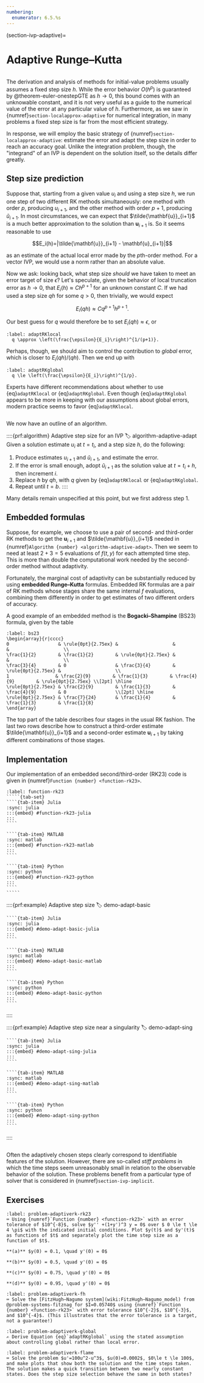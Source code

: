 ```yaml
---
numbering:
  enumerator: 6.5.%s
---
```

(section-ivp-adaptive)=

# Adaptive Runge–Kutta

```{index} Runge–Kutta method
```

The derivation and analysis of methods for initial-value problems usually assumes a fixed step size $h$. While the error behavior $O(h^p)$ is guaranteed by @theorem-euler-onestepGTE as $h\rightarrow 0$, this bound comes with an unknowable constant, and it is not very useful as a guide to the numerical value of the error at any particular value of $h$. Furthermore, as we saw in {numref}`section-localapprox-adaptive` for numerical integration, in many problems a fixed step size is far from the most efficient strategy.

In response, we will employ the basic strategy of {numref}`section-localapprox-adaptive`: estimate the error and adapt the step size in order to reach an accuracy goal. Unlike the integration problem, though, the "integrand" of an IVP is dependent on the solution itself, so the details differ greatly.

## Step size prediction

Suppose that, starting from a given value $u_i$ and using a step size $h$, we run one step of two different RK methods simultaneously: one method with order $p$, producing $u_{i+1}$, and the other method with order $p+1$, producing $\tilde{u}_{i+1}$. In most circumstances, we can expect that $\tilde{\mathbf{u}}_{i+1}$ is a much better approximation to the solution than $\mathbf{u}_{i+1}$ is. So it seems reasonable to use

$$E_i(h)=|\tilde{\mathbf{u}}_{i+1} - \mathbf{u}_{i+1}|$$

as an estimate of the actual local error made by the $p$th-order method. For a vector IVP, we would use a norm rather than an absolute value.

<!-- If the goal is to keep global error less than some predetermined value, we could decide to accept the new solution value if $E_i$ small enough, and otherwise reject it.[^extrap]

[^extrap]: Even though the estimate $E_i$ is meant to go with the *less* accurate proposed value $\mathbf{u}_{i+1}$, it's hard to resist the temptation to keep the more accurate value instead, and this is common in practice. -->

Now we ask: looking back, what step size *should* we have taken to meet an error target of size $\epsilon$? Let's speculate, given the behavior of local truncation error as $h\rightarrow 0$, that $E_i(h)\approx C h^{p+1}$ for an unknown constant $C$. If we had used a step size $q h$ for some $q>0$, then trivially, we would expect

$$E_i(qh)\approx C q^{p+1}h^{p+1}.$$

Our best guess for $q$ would therefore be to set $E_i(qh)\approx \epsilon$, or

```{math}
:label: adaptRKlocal
  q \approx \left(\frac{\epsilon}{E_i}\right)^{1/(p+1)}.
```

Perhaps, though, we should aim to control the contribution to *global* error, which is closer to $E_i(qh)/(q h)$. Then we end up with

```{math}
:label: adaptRKglobal
  q \le \left(\frac{\epsilon}{E_i}\right)^{1/p}.
```

Experts have different recommendations about whether to use {eq}`adaptRKlocal` or {eq}`adaptRKglobal`. Even though {eq}`adaptRKglobal` appears to be more in keeping with our assumptions about global errors, modern practice seems to favor {eq}`adaptRKlocal`.

```{index} adaptivity; in IVP solver
```

We now have an outline of an algorithm.

::::{prf:algorithm} Adaptive step size for an IVP
:label: algorithm-adaptive-adapt
Given a solution estimate $u_i$ at $t=t_i$, and a step size $h$, do the following:

1. Produce estimates ${u}_{i+1}$ and $\tilde{u}_{i+1}$, and estimate the error.
2. If the error is small enough, adopt $\tilde{u}_{i+1}$ as the solution value at $t=t_i+h$, then increment $i$.
3. Replace $h$ by $q h$, with $q$ given by {eq}`adaptRKlocal` or {eq}`adaptRKglobal`.
4. Repeat until $t=b$.
::::

Many details remain unspecified at this point, but we first address step 1.

## Embedded formulas

Suppose, for example, we choose to use a pair of second- and third-order RK methods to get the $\mathbf{u}_{i+1}$ and $\tilde{\mathbf{u}}_{i+1}$ needed in {numref}`Algorithm {number} <algorithm-adaptive-adapt>`. Then we seem to need at least $2+3=5$ evaluations of $f(t,y)$ for each attempted time step. This is more than double the computational work needed by the second-order method without adaptivity.

Fortunately, the marginal cost of adaptivity can be substantially reduced by using **embedded Runge–Kutta** formulas. Embedded RK formulas are a pair of RK methods whose stages share the same internal $f$ evaluations, combining them differently in order to get estimates of two different orders of accuracy.

A good example of an embedded method is the **Bogacki–Shampine** (BS23) formula, given by the table

```{math}
:label: bs23
\begin{array}{r|cccc}
0                  & \rule{0pt}{2.75ex} &                    &                    &                    \\
\frac{1}{2}        & \frac{1}{2}        & \rule{0pt}{2.75ex} &                    &                    \\
\frac{3}{4}        & 0                  & \frac{3}{4}        & \rule{0pt}{2.75ex} &                    \\
1                 & \frac{2}{9}        & \frac{1}{3}        & \frac{4}{9}        & \rule{0pt}{2.75ex} \\[2pt] \hline
\rule{0pt}{2.75ex} & \frac{2}{9}        & \frac{1}{3}        & \frac{4}{9}        & 0                  \\[2pt] \hline
\rule{0pt}{2.75ex} & \frac{7}{24}       & \frac{1}{4}        & \frac{1}{3}        & \frac{1}{8}
\end{array}
```

The top part of the table describes four stages in the usual RK fashion. The last two rows describe how to construct a third-order estimate $\tilde{\mathbf{u}}_{i+1}$ and a second-order estimate $\mathbf{u}_{i+1}$ by taking different combinations of those stages.

## Implementation

Our implementation of an embedded second/third-order (RK23) code is given in {numref}`Function {number} <function-rk23>`.

``````{prf:algorithm} rk23
:label: function-rk23
`````{tab-set}
````{tab-item} Julia
:sync: julia
:::{embed} #function-rk23-julia
:::
```` 

````{tab-item} MATLAB
:sync: matlab
:::{embed} #function-rk23-matlab
:::
```` 

````{tab-item} Python
:sync: python
:::{embed} #function-rk23-python
:::
````
`````
``````

::::{prf:example} Adaptive step size
:label: demo-adapt-basic

`````{tab-set}
````{tab-item} Julia
:sync: julia
:::{embed} #demo-adapt-basic-julia
:::
```` 

````{tab-item} MATLAB
:sync: matlab
:::{embed} #demo-adapt-basic-matlab
:::
```` 

````{tab-item} Python
:sync: python
:::{embed} #demo-adapt-basic-python
:::
```` 
`````

::::

::::{prf:example} Adaptive step size near a singularity
:label: demo-adapt-sing

`````{tab-set}
````{tab-item} Julia
:sync: julia
:::{embed} #demo-adapt-sing-julia
:::
```` 

````{tab-item} MATLAB
:sync: matlab
:::{embed} #demo-adapt-sing-matlab
:::
```` 

````{tab-item} Python
:sync: python
:::{embed} #demo-adapt-sing-python
:::
```` 
`````

::::

```{index} stiff differential equation
```

Often the adaptively chosen steps clearly correspond to identifiable features of the solution. However, there are so-called *stiff problems* in which the time steps seem unreasonably small in relation to the observable behavior of the solution. These problems benefit from a particular type of solver that is considered in {numref}`section-ivp-implicit`.

## Exercises

``````{exercise}
:label: problem-adaptiverk-rk23
⌨ Using {numref}`Function {number} <function-rk23>` with an error tolerance of $10^{-8}$, solve $y'' +(1+y')^3 y = 0$ over $ 0 \le t \le 4 \pi$ with the indicated initial conditions. Plot $y(t)$ and $y'(t)$ as functions of $t$ and separately plot the time step size as a function of $t$.

**(a)** $y(0) = 0.1, \quad y'(0) = 0$

**(b)** $y(0) = 0.5, \quad y'(0) = 0$

**(c)** $y(0) = 0.75, \quad y'(0) = 0$

**(d)** $y(0) = 0.95, \quad y'(0) = 0$
``````

``````{exercise}
:label: problem-adaptiverk-fh
⌨ Solve the [FitzHugh–Nagumo system](wiki:FitzHugh–Nagumo_model) from @problem-systems-fitznag for $I=0.05740$ using {numref}`Function {number} <function-rk23>` with error tolerance $10^{-2}$, $10^{-3}$, and $10^{-4}$. (This illustrates that the error tolerance is a target, not a guarantee!)
``````

``````{exercise}
:label: problem-adaptiverk-global
✍ Derive Equation {eq}`adaptRKglobal` using the stated assumption about controlling global rather than local error.
``````

``````{exercise}
:label: problem-adaptiverk-flame
⌨ Solve the problem $u'=100u^2-u^3$, $u(0)=0.0002$, $0\le t \le 100$, and make plots that show both the solution and the time steps taken. The solution makes a quick transition between two nearly constant states. Does the step size selection behave the same in both states?
``````
